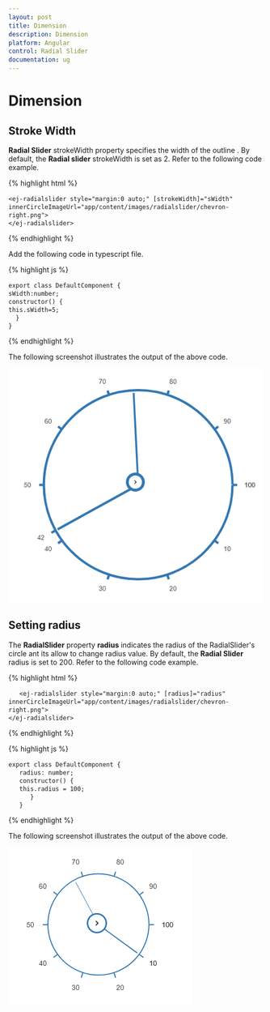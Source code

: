 ```yaml
---
layout: post
title: Dimension
description: Dimension
platform: Angular
control: Radial Slider
documentation: ug
---
```


# Dimension 

## Stroke Width

**Radial Slider** strokeWidth property specifies the width of the outline . By default, the **Radial slider** strokeWidth is set as 2. Refer to the following code example.

{% highlight html %}

    <ej-radialslider style="margin:0 auto;" [strokeWidth]="sWidth" innerCircleImageUrl="app/content/images/radialslider/chevron-right.png">
    </ej-radialslider>
    
{% endhighlight %}

Add the following code in typescript file.
    
{% highlight js %}

    export class DefaultComponent {
    sWidth:number;
    constructor() {
    this.sWidth=5;
	  }
    }

{% endhighlight %}


The following screenshot illustrates the output of the above code.

![](dimension_images\dimension_img1.png)


## Setting radius

The **RadialSlider** property **radius**  indicates the radius of the RadialSlider's circle ant its allow to change radius value.  By default, the **Radial Slider** radius is set to 200. Refer to the following code example.

{% highlight html %}

       <ej-radialslider style="margin:0 auto;" [radius]="radius" innerCircleImageUrl="app/content/images/radialslider/chevron-right.png">
    </ej-radialslider>

{% endhighlight %}

{% highlight js %}

    export class DefaultComponent {
       radius: number;
       constructor() {
       this.radius = 100;
		  }
       }

{% endhighlight %}


The following screenshot illustrates the output of the above code.

![](dimension_images\dimension_img2.png)
